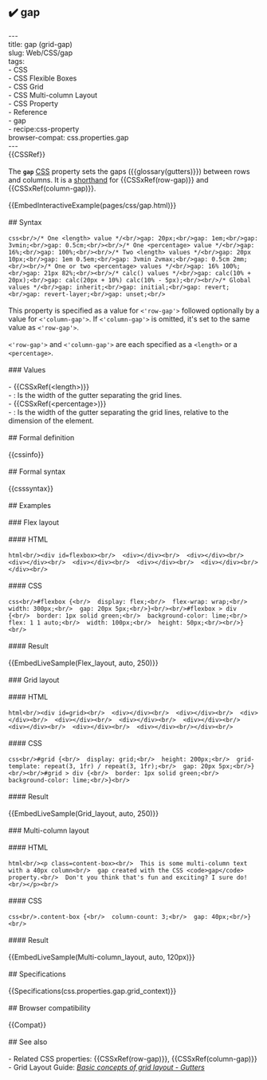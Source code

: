 ## ✔️ gap 
 ---<br/>title: gap (grid-gap)<br/>slug: Web/CSS/gap<br/>tags:<br/>  - CSS<br/>  - CSS Flexible Boxes<br/>  - CSS Grid<br/>  - CSS Multi-column Layout<br/>  - CSS Property<br/>  - Reference<br/>  - gap<br/>  - recipe:css-property<br/>browser-compat: css.properties.gap<br/>---<br/>{{CSSRef}}<br/><br/>The **`gap`** [CSS](/en-US/docs/Web/CSS) property sets the gaps ({{glossary(gutters)}}) between rows and columns. It is a [shorthand](/en-US/docs/Web/CSS/Shorthand_properties) for {{CSSxRef(row-gap)}} and {{CSSxRef(column-gap)}}.<br/><br/>{{EmbedInteractiveExample(pages/css/gap.html)}}<br/><br/>## Syntax<br/><br/>```css<br/>/* One <length> value */<br/>gap: 20px;<br/>gap: 1em;<br/>gap: 3vmin;<br/>gap: 0.5cm;<br/><br/>/* One <percentage> value */<br/>gap: 16%;<br/>gap: 100%;<br/><br/>/* Two <length> values */<br/>gap: 20px 10px;<br/>gap: 1em 0.5em;<br/>gap: 3vmin 2vmax;<br/>gap: 0.5cm 2mm;<br/><br/>/* One or two <percentage> values */<br/>gap: 16% 100%;<br/>gap: 21px 82%;<br/><br/>/* calc() values */<br/>gap: calc(10% + 20px);<br/>gap: calc(20px + 10%) calc(10% - 5px);<br/><br/>/* Global values */<br/>gap: inherit;<br/>gap: initial;<br/>gap: revert;<br/>gap: revert-layer;<br/>gap: unset;<br/>```<br/><br/>This property is specified as a value for `<'row-gap'>` followed optionally by a value for `<'column-gap'>`. If `<'column-gap'>` is omitted, it's set to the same value as `<'row-gap'>`.<br/><br/>`<'row-gap'>` and `<'column-gap'>` are each specified as a `<length>` or a `<percentage>`.<br/><br/>### Values<br/><br/>- {{CSSxRef(&lt;length&gt;)}}<br/>  - : Is the width of the gutter separating the grid lines.<br/>- {{CSSxRef(&lt;percentage&gt;)}}<br/>  - : Is the width of the gutter separating the grid lines, relative to the dimension of the element.<br/><br/>## Formal definition<br/><br/>{{cssinfo}}<br/><br/>## Formal syntax<br/><br/>{{csssyntax}}<br/><br/>## Examples<br/><br/>### Flex layout<br/><br/>#### HTML<br/><br/>```html<br/><div id=flexbox><br/>  <div></div><br/>  <div></div><br/>  <div></div><br/>  <div></div><br/>  <div></div><br/>  <div></div><br/></div><br/>```<br/><br/>#### CSS<br/><br/>```css<br/>#flexbox {<br/>  display: flex;<br/>  flex-wrap: wrap;<br/>  width: 300px;<br/>  gap: 20px 5px;<br/>}<br/><br/>#flexbox > div {<br/>  border: 1px solid green;<br/>  background-color: lime;<br/>  flex: 1 1 auto;<br/>  width: 100px;<br/>  height: 50px;<br/><br/>}<br/>```<br/><br/>#### Result<br/><br/>{{EmbedLiveSample(Flex_layout, auto, 250)}}<br/><br/>### Grid layout<br/><br/>#### HTML<br/><br/>```html<br/><div id=grid><br/>  <div></div><br/>  <div></div><br/>  <div></div><br/>  <div></div><br/>  <div></div><br/>  <div></div><br/>  <div></div><br/>  <div></div><br/>  <div></div><br/></div><br/>```<br/><br/>#### CSS<br/><br/>```css<br/>#grid {<br/>  display: grid;<br/>  height: 200px;<br/>  grid-template: repeat(3, 1fr) / repeat(3, 1fr);<br/>  gap: 20px 5px;<br/>}<br/><br/>#grid > div {<br/>  border: 1px solid green;<br/>  background-color: lime;<br/>}<br/>```<br/><br/>#### Result<br/><br/>{{EmbedLiveSample(Grid_layout, auto, 250)}}<br/><br/>### Multi-column layout<br/><br/>#### HTML<br/><br/>```html<br/><p class=content-box><br/>  This is some multi-column text with a 40px column<br/>  gap created with the CSS <code>gap</code> property.<br/>  Don't you think that's fun and exciting? I sure do!<br/></p><br/>```<br/><br/>#### CSS<br/><br/>```css<br/>.content-box {<br/>  column-count: 3;<br/>  gap: 40px;<br/>}<br/>```<br/><br/>#### Result<br/><br/>{{EmbedLiveSample(Multi-column_layout, auto, 120px)}}<br/><br/>## Specifications<br/><br/>{{Specifications(css.properties.gap.grid_context)}}<br/><br/>## Browser compatibility<br/><br/>{{Compat}}<br/><br/>## See also<br/><br/>- Related CSS properties: {{CSSxRef(row-gap)}}, {{CSSxRef(column-gap)}}<br/>- Grid Layout Guide: _[Basic concepts of grid layout - Gutters](/en-US/docs/Web/CSS/CSS_Grid_Layout/Basic_Concepts_of_Grid_Layout#gutters)_<br/>